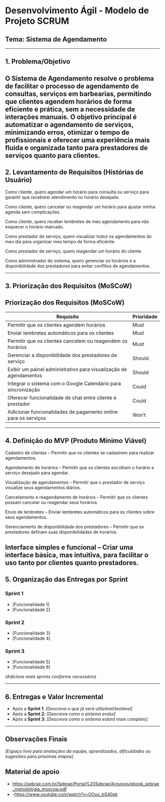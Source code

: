 # Desenvolvimento Ágil - Modelo de Projeto SCRUM

## Tema: Sistema de Agendamento

---

## 1. Problema/Objetivo

O Sistema de Agendamento resolve o problema de facilitar o processo de agendamento de consultas, serviços em barbearias, permitindo que clientes agendem horários de forma eficiente e prática, sem a necessidade de interações manuais. O objetivo principal é automatizar o agendamento de serviços, minimizando erros, otimizar o tempo de profissionais e oferecer uma experiência mais fluida e organizada tanto para prestadores de serviços quanto para clientes.
---

## 2. Levantamento de Requisitos (Histórias de Usuário)

Como cliente, quero agendar um horário para consulta ou serviço para garantir que receberei atendimento no horário desejado.

Como cliente, quero cancelar ou reagendar um horário para ajustar minha agenda sem complicações.

Como cliente, quero receber lembretes de meu agendamento para não esquecer o horário marcado.

Como prestador de serviço, quero visualizar todos os agendamentos do meu dia para organizar meu tempo de forma eficiente.

Como prestador de serviço, quero reagendar um horário do cliente.

Como administrador do sistema, quero gerenciar os horários e a disponibilidade dos prestadores para evitar conflitos de agendamentos.

---

## 3. Priorização dos Requisitos (MoSCoW)

## Priorização dos Requisitos (MoSCoW)

| Requisito                                                   | Prioridade |
|-------------------------------------------------------------|------------|
| Permitir que os clientes agendem horários                   | Must       |
| Enviar lembretes automáticos para os clientes               | Must       |
| Permitir que os clientes cancelem ou reagendem os horários  | Must       |
| Gerenciar a disponibilidade dos prestadores de serviço      | Should     |
| Exibir um painel administrativo para visualização de agendamentos | Should     |
| Integrar o sistema com o Google Calendario para sincronização | Could      |
| Oferecer funcionalidade de chat entre cliente e prestador   | Could      |
| Adicionar funcionalidades de pagamento online para os serviços | Won’t      |

---

## 4. Definição do MVP (Produto Mínimo Viável)

Cadastro de clientes – Permitir que os clientes se cadastrem para realizar agendamentos.

Agendamento de horários – Permitir que os clientes escolham o horário e serviço desejado para agendar.

Visualização de agendamentos – Permitir que o prestador de serviço visualize seus agendamentos diários.

Cancelamento e reagendamento de horários – Permitir que os clientes possam cancelar ou reagendar seus horários.

Envio de lembretes – Enviar lembretes automáticos para os clientes sobre seus agendamentos.

Gerenciamento de disponibilidade dos prestadores – Permitir que os prestadores definam suas disponibilidades de horários.

Interface simples e funcional – Criar uma interface básica, mas intuitiva, para facilitar o uso tanto por clientes quanto prestadores.
---

## 5. Organização das Entregas por Sprint

### Sprint 1
- [Funcionalidade 1]
- [Funcionalidade 2]

### Sprint 2
- [Funcionalidade 3]
- [Funcionalidade 4]

### Sprint 3
- [Funcionalidade 5]
- [Funcionalidade 6]

*(Adicione mais sprints conforme necessário)*

---

## 6. Entregas e Valor Incremental

- Após a **Sprint 1**: *[Descreva o que já será utilizável/testável]*
- Após a **Sprint 2**: *[Descreva como o sistema evolui]*
- Após a **Sprint 3**: *[Descreva como o sistema estará mais completo]*

---

## Observações Finais

*[Espaço livre para anotações da equipe, aprendizados, dificuldades ou sugestões para próximas etapas]*

## Material de apoio
- https://sebrae.com.br/Sebrae/Portal%20Sebrae/Arquivos/ebook_sebrae_metodologia_moscow.pdf
- -https://www.youtube.com/watch?v=OOux_bS40pk
